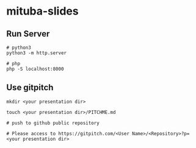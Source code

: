 # mituba-slides

## Run Server

```
# python3
python3 -m http.server

# php
php -S localhost:8000
```

## Use gitpitch

```
mkdir <your presentation dir>

touch <your presentation dir>/PITCHME.md

# push to github public repository

# Please access to https://gitpitch.com/<User Name>/<Repository>?p=<your presentation dir>
```

